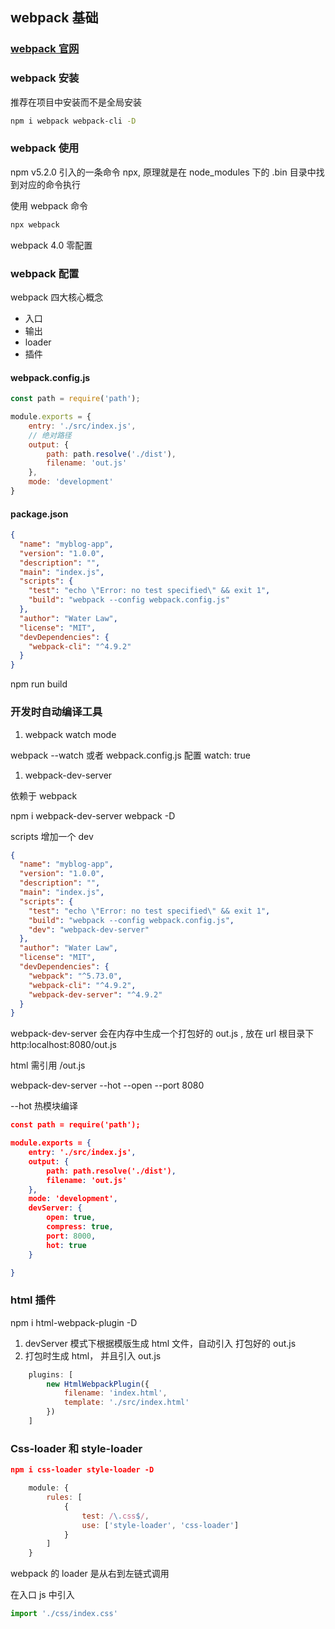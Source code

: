 ## webpack 基础

### [webpack 官网](https://www.webpackjs.com/concepts/)

### webpack 安装

推荐在项目中安装而不是全局安装

```bash
npm i webpack webpack-cli -D
```

### webpack 使用

npm v5.2.0 引入的一条命令 npx, 原理就是在 node_modules 下的 .bin 目录中找到对应的命令执行

使用 webpack 命令

```bash
npx webpack
```

webpack 4.0 零配置

### webpack 配置

webpack 四大核心概念

- 入口
- 输出
- loader
- 插件

#### webpack.config.js

```javascript
const path = require('path');

module.exports = {
    entry: './src/index.js',
    // 绝对路径
    output: {
        path: path.resolve('./dist'),
        filename: 'out.js'
    },
    mode: 'development'
}
```

#### package.json

```json
{
  "name": "myblog-app",
  "version": "1.0.0",
  "description": "",
  "main": "index.js",
  "scripts": {
    "test": "echo \"Error: no test specified\" && exit 1",
    "build": "webpack --config webpack.config.js"
  },
  "author": "Water Law",
  "license": "MIT",
  "devDependencies": {
    "webpack-cli": "^4.9.2"
  }
}
```

npm run build



### 开发时自动编译工具

1. webpack watch mode

webpack --watch  或者 webpack.config.js 配置 watch: true

1. webpack-dev-server

依赖于 webpack

npm i webpack-dev-server webpack -D

scripts 增加一个 dev

```json
{
  "name": "myblog-app",
  "version": "1.0.0",
  "description": "",
  "main": "index.js",
  "scripts": {
    "test": "echo \"Error: no test specified\" && exit 1",
    "build": "webpack --config webpack.config.js",
    "dev": "webpack-dev-server"
  },
  "author": "Water Law",
  "license": "MIT",
  "devDependencies": {
    "webpack": "^5.73.0",
    "webpack-cli": "^4.9.2",
    "webpack-dev-server": "^4.9.2"
  }
}
```



webpack-dev-server 会在内存中生成一个打包好的 out.js ,  放在 url 根目录下 http:localhost:8080/out.js

html 需引用 /out.js

webpack-dev-server --hot --open --port 8080

--hot 热模块编译



```json
const path = require('path');

module.exports = {
    entry: './src/index.js',
    output: {
        path: path.resolve('./dist'),
        filename: 'out.js'
    },
    mode: 'development',
    devServer: {
        open: true,
        compress: true,
        port: 8000,
        hot: true
    }

}
```





### html 插件

npm i html-webpack-plugin -D



1. devServer 模式下根据模版生成 html 文件，自动引入 打包好的 out.js
2. 打包时生成 html， 并且引入 out.js

```js
    plugins: [
        new HtmlWebpackPlugin({
            filename: 'index.html',
            template: './src/index.html'
        })
    ]
```



### Css-loader 和 style-loader

```json
npm i css-loader style-loader -D
```

```js
    module: {
        rules: [
            {
                test: /\.css$/,
                use: ['style-loader', 'css-loader']
            }
        ]
    }
```

webpack 的 loader 是从右到左链式调用

在入口 js 中引入

```js
import './css/index.css'
```

